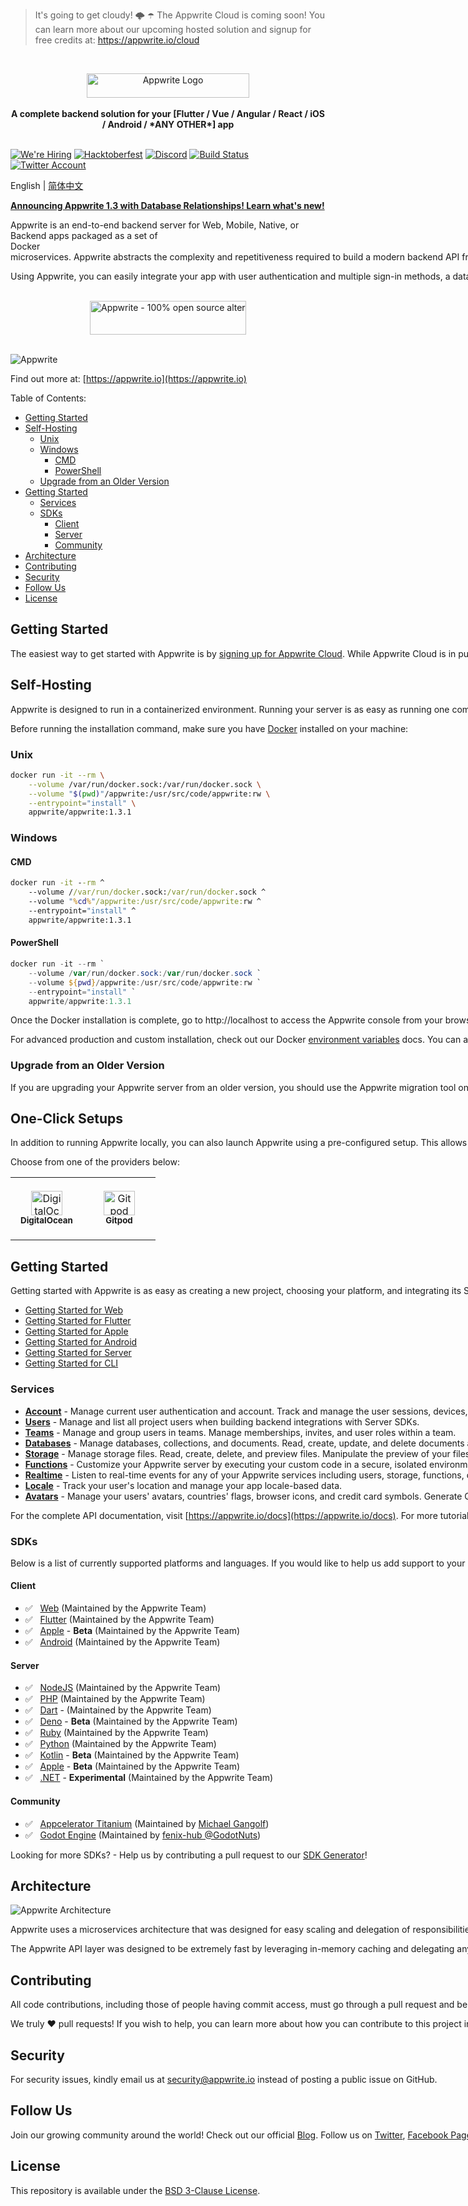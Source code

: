 > It's going to get cloudy! 🌩 ☂️
> The Appwrite Cloud is coming soon! You can learn more about our upcoming hosted solution and signup for free credits at: https://appwrite.io/cloud

<br />
<p align="center">
    <a href="https://appwrite.io" target="_blank"><img width="260" height="39" src="https://appwrite.io/images/appwrite.svg" alt="Appwrite Logo"></a>
    <br />
    <br />
    <b>A complete backend solution for your [Flutter / Vue / Angular / React / iOS / Android / *ANY OTHER*] app</b>
    <br />
    <br />
</p>


<!-- [![Build Status](https://img.shields.io/travis/com/appwrite/appwrite?style=flat-square)](https://travis-ci.com/appwrite/appwrite) -->

[![We're Hiring](https://img.shields.io/static/v1?label=We're&message=Hiring&color=blue&style=flat-square)](https://appwrite.io/company/careers)
[![Hacktoberfest](https://img.shields.io/static/v1?label=hacktoberfest&message=ready&color=191120&style=flat-square)](https://hacktoberfest.appwrite.io)
[![Discord](https://img.shields.io/discord/564160730845151244?label=discord&style=flat-square)](https://appwrite.io/discord?r=Github)
[![Build Status](https://img.shields.io/github/actions/workflow/status/appwrite/appwrite/tests.yml?branch=master&label=tests&style=flat-square)](https://github.com/appwrite/appwrite/actions)
[![Twitter Account](https://img.shields.io/twitter/follow/appwrite?color=00acee&label=twitter&style=flat-square)](https://twitter.com/appwrite)

<!-- [![Docker Pulls](https://img.shields.io/docker/pulls/appwrite/appwrite?color=f02e65&style=flat-square)](https://hub.docker.com/r/appwrite/appwrite) -->
<!-- [![Translate](https://img.shields.io/badge/translate-f02e65?style=flat-square)](docs/tutorials/add-translations.md) -->
<!-- [![Swag Store](https://img.shields.io/badge/swag%20store-f02e65?style=flat-square)](https://store.appwrite.io) -->

English | [简体中文](README-CN.md)

[**Announcing Appwrite 1.3 with Database Relationships! Learn what's new!**](https://dev.to/appwrite/join-celebrations-appwrite-13-ships-relationships-57fc)

Appwrite is an end-to-end backend server for Web, Mobile, Native, or Backend apps packaged as a set of Docker<nobr> microservices. Appwrite abstracts the complexity and repetitiveness required to build a modern backend API from scratch and allows you to build secure apps faster.

Using Appwrite, you can easily integrate your app with user authentication and multiple sign-in methods, a database for storing and querying users and team data, storage and file management, image manipulation, Cloud Functions, and [more services](https://appwrite.io/docs).

<p align="center">
    <br />
    <a href="https://www.producthunt.com/posts/appwrite-2?utm_source=badge-top-post-badge&utm_medium=badge&utm_souce=badge-appwrite-2" target="_blank"><img src="https://api.producthunt.com/widgets/embed-image/v1/top-post-badge.svg?post_id=360315&theme=light&period=daily" alt="Appwrite - 100&#0037;&#0032;open&#0032;source&#0032;alternative&#0032;for&#0032;Firebase | Product Hunt" style="width: 250px; height: 54px;" width="250" height="54" /></a>
    <br />
    <br />
</p>

![Appwrite](public/images/github.png)

Find out more at: [https://appwrite.io](https://appwrite.io)

Table of Contents:

- [Getting Started](#getting-started)
- [Self-Hosting](#self-hosting)
  - [Unix](#unix)
  - [Windows](#windows)
    - [CMD](#cmd)
    - [PowerShell](#powershell)
  - [Upgrade from an Older Version](#upgrade-from-an-older-version)
- [Getting Started](#getting-started)
  - [Services](#services)
  - [SDKs](#sdks)
    - [Client](#client)
    - [Server](#server)
    - [Community](#community)
- [Architecture](#architecture)
- [Contributing](#contributing)
- [Security](#security)
- [Follow Us](#follow-us)
- [License](#license)

## Getting Started
The easiest way to get started with Appwrite is by [signing up for Appwrite Cloud](https://cloud.appwrite.io/). While Appwrite Cloud is in public beta, you can build with Appwrite completely free, and we won't collect you credit card information. 

## Self-Hosting

Appwrite is designed to run in a containerized environment. Running your server is as easy as running one command from your terminal. You can either run Appwrite on your localhost using docker-compose or on any other container orchestration tool, such as Kubernetes, Docker Swarm, or Rancher.

Before running the installation command, make sure you have [Docker](https://www.docker.com/products/docker-desktop) installed on your machine:

### Unix

```bash
docker run -it --rm \
    --volume /var/run/docker.sock:/var/run/docker.sock \
    --volume "$(pwd)"/appwrite:/usr/src/code/appwrite:rw \
    --entrypoint="install" \
    appwrite/appwrite:1.3.1
```

### Windows

#### CMD

```cmd
docker run -it --rm ^
    --volume //var/run/docker.sock:/var/run/docker.sock ^
    --volume "%cd%"/appwrite:/usr/src/code/appwrite:rw ^
    --entrypoint="install" ^
    appwrite/appwrite:1.3.1
```

#### PowerShell

```powershell
docker run -it --rm `
    --volume /var/run/docker.sock:/var/run/docker.sock `
    --volume ${pwd}/appwrite:/usr/src/code/appwrite:rw `
    --entrypoint="install" `
    appwrite/appwrite:1.3.1
```

Once the Docker installation is complete, go to http://localhost to access the Appwrite console from your browser. Please note that on non-Linux native hosts, the server might take a few minutes to start after completing the installation.

For advanced production and custom installation, check out our Docker [environment variables](https://appwrite.io/docs/environment-variables) docs. You can also use our public [docker-compose.yml](https://appwrite.io/install/compose) and [.env](https://appwrite.io/install/env) files to manually set up an environment.

### Upgrade from an Older Version

If you are upgrading your Appwrite server from an older version, you should use the Appwrite migration tool once your setup is completed. For more information regarding this, check out the [Installation Docs](https://appwrite.io/docs/self-hosting).

## One-Click Setups

In addition to running Appwrite locally, you can also launch Appwrite using a pre-configured setup. This allows you to get up and running quickly with Appwrite without installing Docker on your local machine.

Choose from one of the providers below:

<table border="0">
  <tr>
    <td align="center" width="100" height="100">
      <a href="https://marketplace.digitalocean.com/apps/appwrite">
        <img width="50" height="39" src="public/images/integrations/digitalocean-logo.svg" alt="DigitalOcean Logo" />
          <br /><sub><b>DigitalOcean</b></sub></a>
        </a>
    </td>
    <td align="center" width="100" height="100">
      <a href="https://gitpod.io/#https://github.com/appwrite/integration-for-gitpod">
        <img width="50" height="39" src="public/images/integrations/gitpod-logo.svg" alt="Gitpod Logo" />
          <br /><sub><b>Gitpod</b></sub></a>    
      </a>
    </td>
  </tr>
</table>

## Getting Started

Getting started with Appwrite is as easy as creating a new project, choosing your platform, and integrating its SDK into your code. You can easily get started with your platform of choice by reading one of our Getting Started tutorials.

- [Getting Started for Web](https://appwrite.io/docs/getting-started-for-web)
- [Getting Started for Flutter](https://appwrite.io/docs/getting-started-for-flutter)
- [Getting Started for Apple](https://appwrite.io/docs/getting-started-for-apple)
- [Getting Started for Android](https://appwrite.io/docs/getting-started-for-android)
- [Getting Started for Server](https://appwrite.io/docs/getting-started-for-server)
- [Getting Started for CLI](https://appwrite.io/docs/command-line)

### Services

- [**Account**](https://appwrite.io/docs/client/account) - Manage current user authentication and account. Track and manage the user sessions, devices, sign-in methods, and security logs.
- [**Users**](https://appwrite.io/docs/server/users) - Manage and list all project users when building backend integrations with Server SDKs.
- [**Teams**](https://appwrite.io/docs/client/teams) - Manage and group users in teams. Manage memberships, invites, and user roles within a team.
- [**Databases**](https://appwrite.io/docs/client/databases) - Manage databases, collections, and documents. Read, create, update, and delete documents and filter lists of document collections using advanced filters.
- [**Storage**](https://appwrite.io/docs/client/storage) - Manage storage files. Read, create, delete, and preview files. Manipulate the preview of your files to perfectly fit your app. All files are scanned by ClamAV and stored in a secure and encrypted way.
- [**Functions**](https://appwrite.io/docs/server/functions) - Customize your Appwrite server by executing your custom code in a secure, isolated environment. You can trigger your code on any Appwrite system event either manually or using a CRON schedule.
- [**Realtime**](https://appwrite.io/docs/realtime) - Listen to real-time events for any of your Appwrite services including users, storage, functions, databases, and more.
- [**Locale**](https://appwrite.io/docs/client/locale) - Track your user's location and manage your app locale-based data.
- [**Avatars**](https://appwrite.io/docs/client/avatars) - Manage your users' avatars, countries' flags, browser icons, and credit card symbols. Generate QR codes from links or plaintext strings.

For the complete API documentation, visit [https://appwrite.io/docs](https://appwrite.io/docs). For more tutorials, news and announcements check out our [blog](https://medium.com/appwrite-io) and [Discord Server](https://discord.gg/GSeTUeA).

### SDKs

Below is a list of currently supported platforms and languages. If you would like to help us add support to your platform of choice, you can go over to our [SDK Generator](https://github.com/appwrite/sdk-generator) project and view our [contribution guide](https://github.com/appwrite/sdk-generator/blob/master/CONTRIBUTING.md).

#### Client

- ✅ &nbsp; [Web](https://github.com/appwrite/sdk-for-web) (Maintained by the Appwrite Team)
- ✅ &nbsp; [Flutter](https://github.com/appwrite/sdk-for-flutter) (Maintained by the Appwrite Team)
- ✅ &nbsp; [Apple](https://github.com/appwrite/sdk-for-apple) - **Beta** (Maintained by the Appwrite Team)
- ✅ &nbsp; [Android](https://github.com/appwrite/sdk-for-android) (Maintained by the Appwrite Team)

#### Server

- ✅ &nbsp; [NodeJS](https://github.com/appwrite/sdk-for-node) (Maintained by the Appwrite Team)
- ✅ &nbsp; [PHP](https://github.com/appwrite/sdk-for-php) (Maintained by the Appwrite Team)
- ✅ &nbsp; [Dart](https://github.com/appwrite/sdk-for-dart) - (Maintained by the Appwrite Team)
- ✅ &nbsp; [Deno](https://github.com/appwrite/sdk-for-deno) - **Beta** (Maintained by the Appwrite Team)
- ✅ &nbsp; [Ruby](https://github.com/appwrite/sdk-for-ruby) (Maintained by the Appwrite Team)
- ✅ &nbsp; [Python](https://github.com/appwrite/sdk-for-python) (Maintained by the Appwrite Team)
- ✅ &nbsp; [Kotlin](https://github.com/appwrite/sdk-for-kotlin) - **Beta** (Maintained by the Appwrite Team)
- ✅ &nbsp; [Apple](https://github.com/appwrite/sdk-for-apple) - **Beta** (Maintained by the Appwrite Team)
- ✅ &nbsp; [.NET](https://github.com/appwrite/sdk-for-dotnet) - **Experimental** (Maintained by the Appwrite Team)

#### Community

- ✅ &nbsp; [Appcelerator Titanium](https://github.com/m1ga/ti.appwrite) (Maintained by [Michael Gangolf](https://github.com/m1ga/))
- ✅ &nbsp; [Godot Engine](https://github.com/GodotNuts/appwrite-sdk) (Maintained by [fenix-hub @GodotNuts](https://github.com/fenix-hub))

Looking for more SDKs? - Help us by contributing a pull request to our [SDK Generator](https://github.com/appwrite/sdk-generator)!

## Architecture

![Appwrite Architecture](docs/specs/overview.drawio.svg)

Appwrite uses a microservices architecture that was designed for easy scaling and delegation of responsibilities. In addition, Appwrite supports multiple APIs, such as REST, WebSocket, and GraphQL to allow you to interact with your resources by leveraging your existing knowledge and protocols of choice.

The Appwrite API layer was designed to be extremely fast by leveraging in-memory caching and delegating any heavy-lifting tasks to the Appwrite background workers. The background workers also allow you to precisely control your compute capacity and costs using a message queue to handle the load. You can learn more about our architecture in the [contribution guide](CONTRIBUTING.md#architecture-1).

## Contributing

All code contributions, including those of people having commit access, must go through a pull request and be approved by a core developer before being merged. This is to ensure a proper review of all the code.

We truly ❤️ pull requests! If you wish to help, you can learn more about how you can contribute to this project in the [contribution guide](CONTRIBUTING.md).

## Security

For security issues, kindly email us at [security@appwrite.io](mailto:security@appwrite.io) instead of posting a public issue on GitHub.

## Follow Us

Join our growing community around the world! Check out our official [Blog](https://medium.com/appwrite-io). Follow us on [Twitter](https://twitter.com/appwrite), [Facebook Page](https://www.facebook.com/appwrite.io), [Facebook Group](https://www.facebook.com/groups/appwrite.developers/), [Dev Community](https://dev.to/appwrite) or join our live [Discord server](https://discord.gg/GSeTUeA) for more help, ideas, and discussions.

## License

This repository is available under the [BSD 3-Clause License](./LICENSE).
